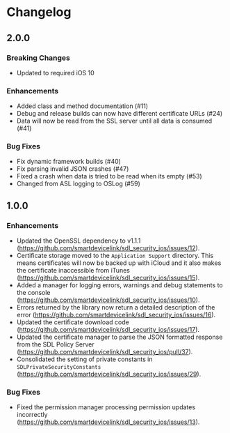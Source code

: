 # Changelog

## 2.0.0
### Breaking Changes
* Updated to required iOS 10

### Enhancements
* Added class and method documentation (#11)
* Debug and release builds can now have different certificate URLs (#24)
* Data will now be read from the SSL server until all data is consumed (#41)

### Bug Fixes
* Fix dynamic framework builds (#40)
* Fix parsing invalid JSON crashes (#47)
* Fixed a crash when data is tried to be read when its empty (#53)
* Changed from ASL logging to OSLog (#59)

## 1.0.0
### Enhancements
* Updated the OpenSSL dependency to v1.1.1 (https://github.com/smartdevicelink/sdl_security_ios/issues/12).
* Certificate storage moved to the `Application Support` directory. This means certificates will now be backed up with iCloud and it also makes the certificate inaccessible from iTunes (https://github.com/smartdevicelink/sdl_security_ios/issues/15). 
* Added a manager for logging errors, warnings and debug statements to the console (https://github.com/smartdevicelink/sdl_security_ios/issues/10).  
* Errors returned by the library now return a detailed description of the error (https://github.com/smartdevicelink/sdl_security_ios/issues/16).
* Updated the certificate download code (https://github.com/smartdevicelink/sdl_security_ios/issues/17). 
* Updated the certificate manager to parse the JSON formatted response from the SDL Policy Server (https://github.com/smartdevicelink/sdl_security_ios/pull/37).
* Consolidated the setting of private constants in `SDLPrivateSecurityConstants` (https://github.com/smartdevicelink/sdl_security_ios/issues/29).

### Bug Fixes
* Fixed the permission manager processing permission updates incorrectly (https://github.com/smartdevicelink/sdl_security_ios/issues/13).
